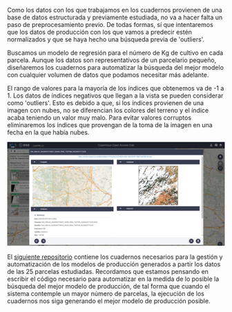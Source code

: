 
Como los datos con los que trabajamos en los cuadernos provienen de una base de datos estructurada y previamente estudiada, no va a hacer falta un paso de preprocesamiento previo. De todas formas, sí que intentaremos que los datos de producción con los que vamos a predecir estén normalizados y que se haya hecho una búsqueda previa de 'outliers'.

Buscamos un modelo de regresión para el número de Kg de cultivo en cada parcela. Aunque los datos son representativos de un parcelario pequeño, diseñaremos los cuadernos para automatizar la búsqueda del mejor modelo con cualquier volumen de datos que podamos necesitar más adelante.

El rango de valores para la mayoría de los índices que obtenemos va de -1 a 1. Los datos de índices negativos que llegan a la vista se pueden considerar como 'outliers'. Esto es debido a que, si los índices provienen de una imagen con nubes, no se diferencian los colores del terreno y el índice acaba teniendo un valor muy malo. Para evitar valores corruptos eliminaremos los índices que provengan de la toma de la imagen en una fecha en la que había nubes.

![Imagen satelital con nubes para indicar cómo afectan a los índices vegetativos calculados en la vista minable.](figures/nubes.png)

El [siguiente repositorio](https://github.com/alesteba/tfg/tree/main/entregables) contiene los cuadernos necesarios para la gestión y automatización de los modelos de producción generados a partir los datos de las 25 parcelas estudiadas. Recordamos que estamos pensando en escribir el código necesario para automatizar en la medida de lo posible la búsqueda del mejor modelo de producción, de tal forma que cuando el sistema contemple un mayor número de parcelas, la ejecución de los cuadernos nos siga generando el mejor modelo de producción posible.
